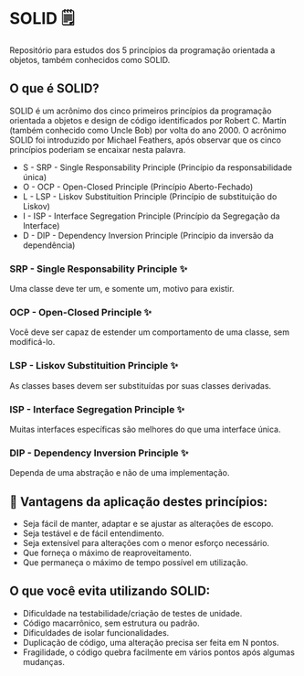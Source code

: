 # SOLID 🗒

Repositório para estudos dos 5 princípios da programação orientada a objetos, também conhecidos como SOLID.

## O que é SOLID?

SOLID é um acrônimo dos cinco primeiros princípios da programação orientada a objetos e design de código identificados por Robert C. Martin (também conhecido como Uncle Bob) por volta do ano 2000. O acrônimo SOLID foi introduzido por Michael Feathers, após observar que os cinco princípios poderiam se encaixar nesta palavra.

- S  - SRP - Single Responsability Principle    (Princípio da responsabilidade única)
- O  - OCP - Open-Closed Principle              (Princípio Aberto-Fechado)
- L  - LSP - Liskov Substituition Principle     (Princípio de substituição do Liskov)
- I  - ISP - Interface Segregation Principle    (Princípio da Segregação da Interface)
- D  - DIP - Dependency Inversion Principle     (Princípio da inversão da dependência)


### SRP - Single Responsability Principle ✨
Uma classe deve ter um, e somente um, motivo para existir.

### OCP - Open-Closed Principle ✨
Você deve ser capaz de estender um comportamento de uma classe, sem modificá-lo.

### LSP - Liskov Substituition Principle ✨
As classes bases devem ser substituídas por suas classes derivadas.

### ISP - Interface Segregation Principle ✨
Muitas interfaces específicas são melhores do que uma interface única.

### DIP - Dependency Inversion Principle ✨
Dependa de uma abstração e não de uma implementação.


## 💫 Vantagens da aplicação destes princípios:

 - Seja fácil de manter, adaptar e se ajustar as alterações de escopo.
 - Seja testável e de fácil entendimento.
 - Seja extensível para alterações com o menor esforço necessário.
 - Que forneça o máximo de reaproveitamento.
 - Que permaneça o máximo de tempo possível em utilização.

## O que você evita utilizando SOLID:

- Dificuldade na testabilidade/criação de testes de unidade.
- Código macarrônico, sem estrutura ou padrão.
- Dificuldades de isolar funcionalidades.
- Duplicação de código, uma alteração precisa ser feita em N pontos.
- Fragilidade, o código quebra facilmente em vários pontos após algumas mudanças.
